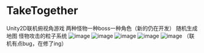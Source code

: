 # TakeTogether
Unity2D联机俯视角游戏
两种怪物一种boss一种角色（新的仍在开发）
随机生成地图
怪物攻击的粒子系统
![image](https://github.com/noobGuaTai/TakeTogether/assets/75893628/a3624e32-fe8f-46c8-8c98-a0299679289c)
![image](https://github.com/noobGuaTai/TakeTogether/assets/75893628/e14a3e4d-d400-4649-ae49-62ecb4dfc3e9)
![image](https://github.com/noobGuaTai/TakeTogether/assets/75893628/28fee18d-15f2-4791-a642-040ac337b53c)
![image](https://github.com/noobGuaTai/TakeTogether/assets/75893628/9e1f941c-ce20-464e-a4c2-e0f0fb1f9179)
![image](https://github.com/noobGuaTai/TakeTogether/assets/75893628/a396685b-ff71-46b8-bce6-8f6b682c7435)
（联机有点bug，在修了ing）
